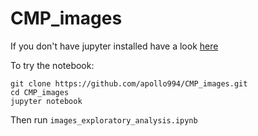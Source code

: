 # CMP_images

If you don't have jupyter installed have a look [here](https://github.com/apollo994/CMP_images/blob/master/images_exploratory_analysis.ipynb)

To try the notebook:

```
git clone https://github.com/apollo994/CMP_images.git
cd CMP_images
jupyter notebook
```

Then run `images_exploratory_analysis.ipynb`
